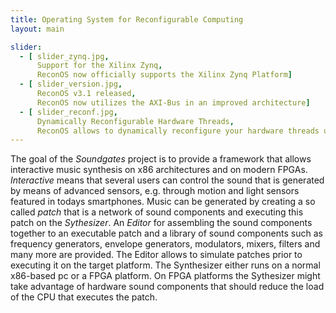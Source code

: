 ```yaml
---
title: Operating System for Reconfigurable Computing
layout: main

slider:
  - [ slider_zynq.jpg,
      Support for the Xilinx Zynq,
      ReconOS now officially supports the Xilinx Zynq Platform]
  - [ slider_version.jpg,
      ReconOS v3.1 released,
      ReconOS now utilizes the AXI-Bus in an improved architecture]
  - [ slider_reconf.jpg,
      Dynamically Reconfigurable Hardware Threads,
      ReconOS allows to dynamically reconfigure your hardware threads utilizing the partial reconfiguration features of the FPGA]
---
```

The goal of the *Soundgates* project is to provide a framework that allows interactive music synthesis on x86 architectures and on modern FPGAs. *Interactive* means that several users can control the sound that is generated by means of advanced sensors, e.g. through motion and light sensors featured in todays smartphones<!-- instead of the usual music interaction on concerts like cheering and shouting-->. Music can be generated by creating a so called *patch* that is a network of sound components and executing this patch on the *Sythesizer*. An *Editor* for assembling the sound components together to an executable patch and a library of sound components such as frequency generators, envelope generators, modulators, mixers, filters and many more are provided. The Editor allows to simulate patches prior to executing it on the target platform. The Synthesizer either runs on a normal x86-based pc or a FPGA platform. On FPGA platforms the Sythesizer might take advantage of hardware sound components that should reduce the load of the CPU that executes the patch.

